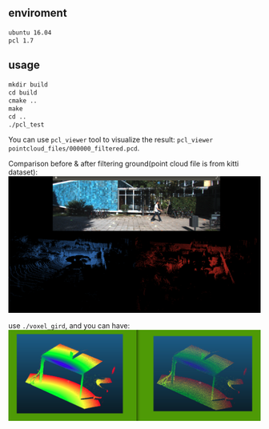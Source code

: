 ## enviroment
```
ubuntu 16.04
pcl 1.7
```
## usage
```
mkdir build
cd build
cmake ..
make
cd ..
./pcl_test
```
You can use `pcl_viewer` tool to visualize the result: `pcl_viewer pointcloud_files/000000_filtered.pcd`.    

Comparison before & after filtering ground(point cloud file is from kitti dataset):  
![](images/ground_filter.png)

use `./voxel_gird`, and you can have:
![](images/table_filter.png)